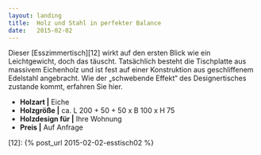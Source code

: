 ```yaml
---
layout: landing
title:  Holz und Stahl in perfekter Balance
date:   2015-02-02
---
```


Dieser [Esszimmertisch][12] wirkt auf den ersten Blick wie ein Leichtgewicht, doch das täuscht. 
Tatsächlich besteht die Tischplatte aus massivem Eichenholz und ist fest auf einer 
Konstruktion aus geschliffenem Edelstahl angebracht. 
Wie der „schwebende Effekt“ des Designertisches zustande kommt, 
erfahren Sie hier. 

* **Holzart \|** Eiche
* **Holzgröße \|** ca. L 200 + 50 + 50 x B 100 x H 75
* **Holzdesign für \|** Ihre Wohnung
* **Preis \|** Auf Anfrage

[12]: {% post_url 2015-02-02-esstisch02 %}
